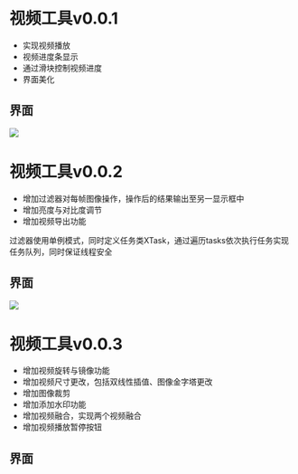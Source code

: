 # 视频工具v0.0.1

- 实现视频播放
- 视频进度条显示
- 通过滑块控制视频进度
- 界面美化
  
## 界面
![](https://img2024.cnblogs.com/blog/2734270/202503/2734270-20250304140158918-1750290754.png)

# 视频工具v0.0.2

- 增加过滤器对每帧图像操作，操作后的结果输出至另一显示框中
- 增加亮度与对比度调节
- 增加视频导出功能

过滤器使用单例模式，同时定义任务类XTask，通过遍历tasks依次执行任务实现任务队列，同时保证线程安全

## 界面
![](https://img2024.cnblogs.com/blog/2734270/202503/2734270-20250304171049890-42543362.png)

# 视频工具v0.0.3

- 增加视频旋转与镜像功能
- 增加视频尺寸更改，包括双线性插值、图像金字塔更改
- 增加图像裁剪
- 增加添加水印功能
- 增加视频融合，实现两个视频融合
- 增加视频播放暂停按钮

## 界面
